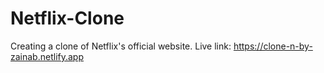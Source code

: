 # Netflix-Clone
Creating a clone of Netflix's official website.
Live link: https://clone-n-by-zainab.netlify.app 
